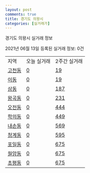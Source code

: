 ```yaml
---
layout: post
comments: true
title: 경기도 의왕시
categories: [실거래가]
---
```


경기도 의왕시 실거래 정보

2021년 06월 13일 등록된 실거래 정보: 0건


<table class="sortable">
  <tr>
    <td>지역</td>
    <td>오늘 실거래</td>
    <td>2주간 실거래</td>
  </tr>

  
  <tr class="item">
    <td><a href="4143010100.html">고천동</a></td>
    <td><a href="4143010100.html">0</a></td>
    <td><a href="4143010100.html">19</a></td>
  </tr>
    

  <tr class="item">
    <td><a href="4143010200.html">이동</a></td>
    <td><a href="4143010200.html">0</a></td>
    <td><a href="4143010200.html">19</a></td>
  </tr>
    

  <tr class="item">
    <td><a href="4143010300.html">삼동</a></td>
    <td><a href="4143010300.html">0</a></td>
    <td><a href="4143010300.html">187</a></td>
  </tr>
    

  <tr class="item">
    <td><a href="4143010400.html">왕곡동</a></td>
    <td><a href="4143010400.html">0</a></td>
    <td><a href="4143010400.html">231</a></td>
  </tr>
    

  <tr class="item">
    <td><a href="4143010500.html">오전동</a></td>
    <td><a href="4143010500.html">0</a></td>
    <td><a href="4143010500.html">444</a></td>
  </tr>
    

  <tr class="item">
    <td><a href="4143010600.html">학의동</a></td>
    <td><a href="4143010600.html">0</a></td>
    <td><a href="4143010600.html">449</a></td>
  </tr>
    

  <tr class="item">
    <td><a href="4143010700.html">내손동</a></td>
    <td><a href="4143010700.html">0</a></td>
    <td><a href="4143010700.html">569</a></td>
  </tr>
    

  <tr class="item">
    <td><a href="4143010800.html">청계동</a></td>
    <td><a href="4143010800.html">0</a></td>
    <td><a href="4143010800.html">595</a></td>
  </tr>
    

  <tr class="item">
    <td><a href="4143010900.html">포일동</a></td>
    <td><a href="4143010900.html">0</a></td>
    <td><a href="4143010900.html">675</a></td>
  </tr>
    

  <tr class="item">
    <td><a href="4143011000.html">월암동</a></td>
    <td><a href="4143011000.html">0</a></td>
    <td><a href="4143011000.html">675</a></td>
  </tr>
    

  <tr class="item">
    <td><a href="4143011100.html">초평동</a></td>
    <td><a href="4143011100.html">0</a></td>
    <td><a href="4143011100.html">675</a></td>
  </tr>
    


</table>
    